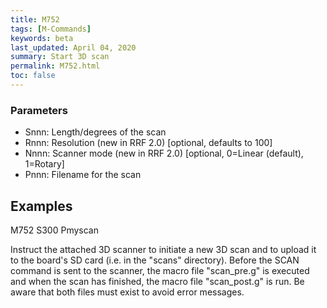 ```yaml
---
title: M752
tags: [M-Commands] 
keywords: beta 
last_updated: April 04, 2020 
summary: Start 3D scan 
permalink: M752.html
toc: false 
---
```



### Parameters

* Snnn: Length/degrees of the scan
* Rnnn: Resolution (new in RRF 2.0) [optional, defaults to 100]
* Nnnn: Scanner mode (new in RRF 2.0) [optional, 0=Linear (default), 1=Rotary]
* Pnnn: Filename for the scan

## Examples

M752 S300 Pmyscan

Instruct the attached 3D scanner to initiate a new 3D scan and to upload it to the board's SD card (i.e. in the "scans" directory). Before the SCAN command is sent to the scanner, the macro file "scan_pre.g" is executed and when the scan has finished, the macro file "scan_post.g" is run. Be aware that both files must exist to avoid error messages.

